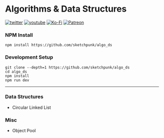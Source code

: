 # Algorithms & Data Structures

[![twitter](https://img.shields.io/badge/Twitter-profile-blue?style=flat-square&logo=twitter)](https://twitter.com/SketchpunkLabs)
[![youtube](https://img.shields.io/badge/Youtube-subscribe-red?style=flat-square&logo=youtube)](https://youtube.com/c/sketchpunklabs)
[![Ko-Fi](https://img.shields.io/badge/Ko_Fi-donate-orange?style=flat-square&logo=youtube)](https://ko-fi.com/sketchpunk)
[![Patreon](https://img.shields.io/badge/Patreon-donate-red?style=flat-square&logo=youtube)](https://www.patreon.com/sketchpunk)


### NPM Install ###
```
npm install https://github.com/sketchpunk/algo_ds
```

### Development Setup ###
```
git clone --depth=1 https://github.com/sketchpunk/algo_ds
cd algo_ds
npm install
npm run dev
```

---

### Data Structures
- Circular Linked List

### Misc
- Object Pool